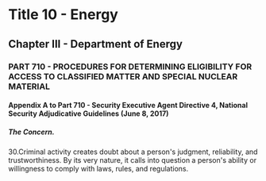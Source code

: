 
# Title 10 - Energy
## Chapter III - Department of Energy
### PART 710 - PROCEDURES FOR DETERMINING ELIGIBILITY FOR ACCESS TO CLASSIFIED MATTER AND SPECIAL NUCLEAR MATERIAL
#### Appendix A to Part 710 - Security Executive Agent Directive 4, National Security Adjudicative Guidelines (June 8, 2017)
##### The Concern.

30.Criminal activity creates doubt about a person's judgment, reliability, and trustworthiness. By its very nature, it calls into question a person's ability or willingness to comply with laws, rules, and regulations.
